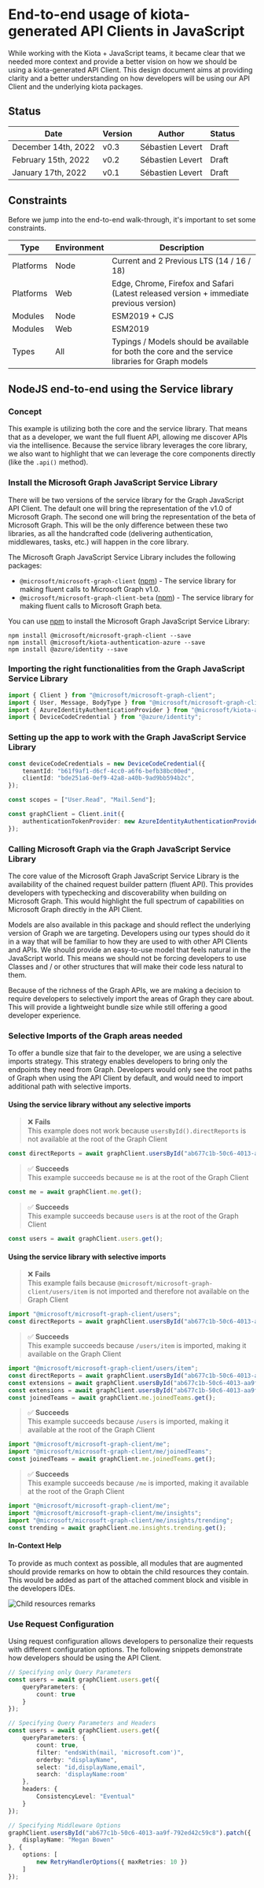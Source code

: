 # End-to-end usage of kiota-generated API Clients in JavaScript

While working with the Kiota + JavaScript teams, it became clear that we needed more context and provide a better vision on how we should be using a kiota-generated API Client. This design document aims at providing clarity and a better understanding on how developers will be using our API Client and the underlying kiota packages.

## Status

| Date                | Version | Author           | Status |
| ------------------- | ------- | ---------------- | ------ |
| December 14th, 2022 | v0.3    | Sébastien Levert | Draft  | 
| February 15th, 2022 | v0.2    | Sébastien Levert | Draft  |
| January 17th, 2022  | v0.1    | Sébastien Levert | Draft  |

## Constraints

Before we jump into the end-to-end walk-through, it's important to set some constraints.

| Type      | Environment | Description                                                                                       |
| --------- | ----------- | ------------------------------------------------------------------------------------------------- |
| Platforms | Node        | Current and 2 Previous LTS (14 / 16 / 18)                                                         |
| Platforms | Web         | Edge, Chrome, Firefox and Safari (Latest released version + immediate previous version)           |
| Modules   | Node        | ESM2019 + CJS                                                                                     |
| Modules   | Web         | ESM2019                                                                                           |
| Types     | All         | Typings / Models should be available for both the core and the service libraries for Graph models |

## NodeJS end-to-end using the Service library

### Concept

This example is utilizing both the core and the service library. That means that as a developer, we want the full fluent API, allowing me discover APIs via the intellisence. Because the service library leverages the core library, we also want to highlight that we can leverage the core components directly (like the `.api()` method).

### Install the Microsoft Graph JavaScript Service Library

There will be two versions of the service library for the Graph JavaScript API Client. The default one will bring the representation of the v1.0 of Microsoft Graph. The second one will bring the representation of the beta of Microsoft Graph. This will be the only difference between these two libraries, as all the handcrafted code (delivering authentication, middlewares, tasks, etc.) will happen in the core library.

The Microsoft Graph JavaScript Service Library includes the following packages:

- `@microsoft/microsoft-graph-client` ([npm](https://www.npmjs.com/package/@microsoft/microsoft-graph-client)) - The service library for making fluent calls to Microsoft Graph v1.0.
- `@microsoft/microsoft-graph-client-beta` ([npm](https://www.npmjs.com/package/@microsoft/microsoft-graph-client-beta)) - The service library for making fluent calls to Microsoft Graph beta.

You can use [npm](https://www.npmjs.com) to install the Microsoft Graph JavaScript Service Library:

```shell
npm install @microsoft/microsoft-graph-client --save
npm install @microsoft/kiota-authentication-azure --save
npm install @azure/identity --save
```

### Importing the right functionalities from the Graph JavaScript Service Library

```typescript
import { Client } from "@microsoft/microsoft-graph-client";
import { User, Message, BodyType } from "@microsoft/microsoft-graph-client/models";
import { AzureIdentityAuthenticationProvider } from "@microsoft/kiota-authentication-azure";
import { DeviceCodeCredential } from "@azure/identity";
```

### Setting up the app to work with the Graph JavaScript Service Library

```typescript
const deviceCodeCredentials = new DeviceCodeCredential({
	tenantId: "b61f9af1-d6cf-4cc0-a6f6-befb38bc00ed",
	clientId: "bde251a6-0ef9-42a8-a40b-9ad9bb594b2c",
});

const scopes = ["User.Read", "Mail.Send"];

const graphClient = Client.init({
	authenticationTokenProvider: new AzureIdentityAuthenticationProvider(deviceCodeCredentials, scopes),
});
```

### Calling Microsoft Graph via the Graph JavaScript Service Library

The core value of the Microsoft Graph JavaScript Service Library is the availability of the chained request builder pattern (fluent API). This provides developers with typechecking and discoverability when building on Microsoft Graph. This would highlight the full spectrum of capabilities on Microsoft Graph directly in the API Client.

Models are also available in this package and should reflect the underlying version of Graph we are targeting. Developers using our types should do it in a way that will be familiar to how they are used to with other API Clients and APIs. We should provide an easy-to-use model that feels natural in the JavaScript world. This means we should not be forcing developers to use Classes and / or other structures that will make their code less natural to them.

Because of the richness of the Graph APIs, we are making a decision to require developers to selectively import the areas of Graph they care about. This will provide a lightweight bundle size while still offering a good developer experience.

### Selective Imports of the Graph areas needed

To offer a bundle size that fair to the developer, we are using a selective imports strategy. This strategy enables developers to bring only the endpoints they need from Graph. Developers would only see the root paths of Graph when using the API Client by default, and would need to import additional path with selective imports.

#### Using the service library without any selective imports

> ❌ **Fails** <br />
> This example does not work because `usersById().directReports` is not available at the root of the Graph Client

```typescript
const directReports = await graphClient.usersById("ab677c1b-50c6-4013-aa9f-792ed42c59c8").directReports.get();
```

> ✅ **Succeeds** <br />
> This example succeeds because `me` is at the root of the Graph Client

```typescript
const me = await graphClient.me.get();
```
> ✅ **Succeeds** <br />
> This example succeeds because `users` is at the root of the Graph Client

```typescript
const users = await graphClient.users.get();
```

#### Using the service library with selective imports

> ❌ **Fails** <br />
> This example fails because `@microsoft/microsoft-graph-client/users/item` is not imported and therefore not available on the Graph Client

```typescript
import "@microsoft/microsoft-graph-client/users";
const directReports = await graphClient.usersById("ab677c1b-50c6-4013-aa9f-792ed42c59c8").directReports.get();
```

> ✅ **Succeeds** <br />
> This example succeeds because `/users/item` is imported, making it available on the Graph Client

```typescript
import "@microsoft/microsoft-graph-client/users/item";
const directReports = await graphClient.usersById("ab677c1b-50c6-4013-aa9f-792ed42c59c8").directReports.get();
const extensions = await graphClient.usersById("ab677c1b-50c6-4013-aa9f-792ed42c59c8").extensions.get();
const extensions = await graphClient.usersById("ab677c1b-50c6-4013-aa9f-792ed42c59c8").extensionsById("85147e97-ed89-4799-b5b8-8d35a9204604").get();
const joinedTeams = await graphClient.me.joinedTeams.get();
```

> ✅ **Succeeds** <br />
> This example succeeds because `/users` is imported, making it available at the root of the Graph Client

```typescript
import "@microsoft/microsoft-graph-client/me";
import "@microsoft/microsoft-graph-client/me/joinedTeams";
const joinedTeams = await graphClient.me.joinedTeams.get();
```

> ✅ **Succeeds** <br />
> This example succeeds because `/me` is imported, making it available at the root of the Graph Client

```typescript
import "@microsoft/microsoft-graph-client/me";
import "@microsoft/microsoft-graph-client/me/insights";
import "@microsoft/microsoft-graph-client/me/insights/trending";
const trending = await graphClient.me.insights.trending.get();
```

#### In-Context Help

To provide as much context as possible, all modules that are augmented should provide remarks on how to obtain the child resources they contain. This would be added as part of the attached comment block and visible in the developers IDEs.

![Child resources remarks](assets/service-library/child-resources-remarks.png)

### Use Request Configuration

Using request configuration allows developers to personalize their requests with different configuration options. The following snippets demonstrate how developers should be using the API Client.

```typescript
// Specifying only Query Parameters
const users = await graphClient.users.get({
	queryParameters: {
		count: true
	}	
});
```

```typescript
// Specifying Query Parameters and Headers
const users = await graphClient.users.get({
	queryParameters: {
		count: true,
		filter: "endsWith(mail, 'microsoft.com')",
		orderby: "displayName",
		select: "id,displayName,email",
		search: 'displayName:room'
	},
	headers: {
		ConsistencyLevel: "Eventual"
	}
});
```

```typescript 
// Specifying Middleware Options
graphClient.usersById("ab677c1b-50c6-4013-aa9f-792ed42c59c8").patch({ 
	displayName: "Megan Bowen" 
}, {
	options: [
        new RetryHandlerOptions({ maxRetries: 10 })
	]
});
```